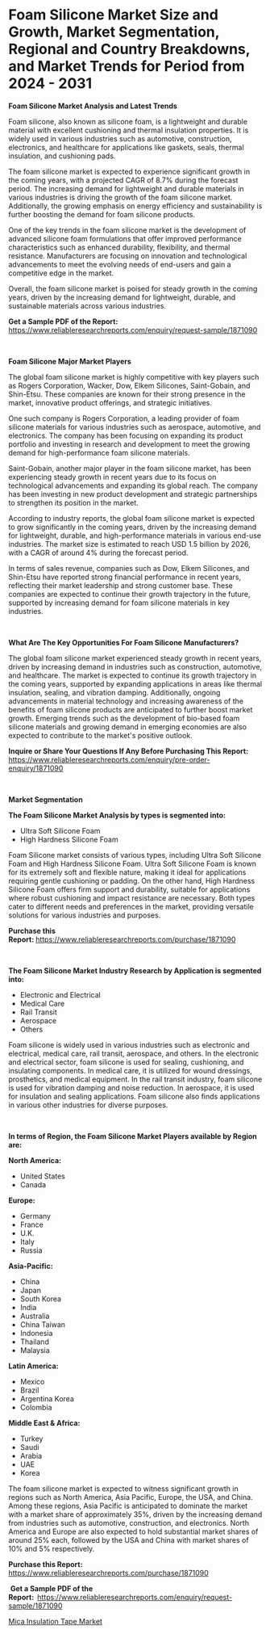 <p><h1>Foam Silicone Market Size and Growth, Market Segmentation, Regional and Country Breakdowns, and Market Trends for Period from 2024 -  2031</h1></p><p><strong>Foam Silicone Market Analysis and Latest Trends</strong></p>
<p><p>Foam silicone, also known as silicone foam, is a lightweight and durable material with excellent cushioning and thermal insulation properties. It is widely used in various industries such as automotive, construction, electronics, and healthcare for applications like gaskets, seals, thermal insulation, and cushioning pads.</p><p>The foam silicone market is expected to experience significant growth in the coming years, with a projected CAGR of 8.7% during the forecast period. The increasing demand for lightweight and durable materials in various industries is driving the growth of the foam silicone market. Additionally, the growing emphasis on energy efficiency and sustainability is further boosting the demand for foam silicone products.</p><p>One of the key trends in the foam silicone market is the development of advanced silicone foam formulations that offer improved performance characteristics such as enhanced durability, flexibility, and thermal resistance. Manufacturers are focusing on innovation and technological advancements to meet the evolving needs of end-users and gain a competitive edge in the market.</p><p>Overall, the foam silicone market is poised for steady growth in the coming years, driven by the increasing demand for lightweight, durable, and sustainable materials across various industries.</p></p>
<p><strong>Get a Sample PDF of the Report:&nbsp;</strong> <a href="https://www.reliableresearchreports.com/enquiry/request-sample/1871090">https://www.reliableresearchreports.com/enquiry/request-sample/1871090</a></p>
<p>&nbsp;</p>
<p><strong>Foam Silicone Major Market Players</strong></p>
<p><p>The global foam silicone market is highly competitive with key players such as Rogers Corporation, Wacker, Dow, Elkem Silicones, Saint-Gobain, and Shin-Etsu. These companies are known for their strong presence in the market, innovative product offerings, and strategic initiatives.</p><p>One such company is Rogers Corporation, a leading provider of foam silicone materials for various industries such as aerospace, automotive, and electronics. The company has been focusing on expanding its product portfolio and investing in research and development to meet the growing demand for high-performance foam silicone materials.</p><p>Saint-Gobain, another major player in the foam silicone market, has been experiencing steady growth in recent years due to its focus on technological advancements and expanding its global reach. The company has been investing in new product development and strategic partnerships to strengthen its position in the market.</p><p>According to industry reports, the global foam silicone market is expected to grow significantly in the coming years, driven by the increasing demand for lightweight, durable, and high-performance materials in various end-use industries. The market size is estimated to reach USD 1.5 billion by 2026, with a CAGR of around 4% during the forecast period.</p><p>In terms of sales revenue, companies such as Dow, Elkem Silicones, and Shin-Etsu have reported strong financial performance in recent years, reflecting their market leadership and strong customer base. These companies are expected to continue their growth trajectory in the future, supported by increasing demand for foam silicone materials in key industries.</p></p>
<p>&nbsp;</p>
<p><strong>What Are The Key Opportunities For Foam Silicone Manufacturers?</strong></p>
<p><p>The global foam silicone market experienced steady growth in recent years, driven by increasing demand in industries such as construction, automotive, and healthcare. The market is expected to continue its growth trajectory in the coming years, supported by expanding applications in areas like thermal insulation, sealing, and vibration damping. Additionally, ongoing advancements in material technology and increasing awareness of the benefits of foam silicone products are anticipated to further boost market growth. Emerging trends such as the development of bio-based foam silicone materials and growing demand in emerging economies are also expected to contribute to the market's positive outlook.</p></p>
<p><strong>Inquire or Share Your Questions If Any Before Purchasing This Report:</strong> <a href="https://www.reliableresearchreports.com/enquiry/pre-order-enquiry/1871090">https://www.reliableresearchreports.com/enquiry/pre-order-enquiry/1871090</a></p>
<p>&nbsp;</p>
<p><strong>Market Segmentation</strong></p>
<p><strong>The Foam Silicone Market Analysis by types is segmented into:</strong></p>
<p><ul><li>Ultra Soft Silicone Foam</li><li>High Hardness Silicone Foam</li></ul></p>
<p><p>Foam Silicone market consists of various types, including Ultra Soft Silicone Foam and High Hardness Silicone Foam. Ultra Soft Silicone Foam is known for its extremely soft and flexible nature, making it ideal for applications requiring gentle cushioning or padding. On the other hand, High Hardness Silicone Foam offers firm support and durability, suitable for applications where robust cushioning and impact resistance are necessary. Both types cater to different needs and preferences in the market, providing versatile solutions for various industries and purposes.</p></p>
<p><strong>Purchase this Report:&nbsp;</strong><a href="https://www.reliableresearchreports.com/purchase/1871090">https://www.reliableresearchreports.com/purchase/1871090</a></p>
<p>&nbsp;</p>
<p><strong>The Foam Silicone Market Industry Research by Application is segmented into:</strong></p>
<p><ul><li>Electronic and Electrical</li><li>Medical Care</li><li>Rail Transit</li><li>Aerospace</li><li>Others</li></ul></p>
<p><p>Foam silicone is widely used in various industries such as electronic and electrical, medical care, rail transit, aerospace, and others. In the electronic and electrical sector, foam silicone is used for sealing, cushioning, and insulating components. In medical care, it is utilized for wound dressings, prosthetics, and medical equipment. In the rail transit industry, foam silicone is used for vibration damping and noise reduction. In aerospace, it is used for insulation and sealing applications. Foam silicone also finds applications in various other industries for diverse purposes.</p></p>
<p>&nbsp;</p>
<p><strong>In terms of Region, the Foam Silicone Market Players available by Region are:</strong></p>
<p>
    <p> <strong> North America: </strong>
        <ul>
            <li>United States</li>
            <li>Canada</li>
        </ul>
        </p> 
    <p> <strong> Europe: </strong>
        <ul>
            <li>Germany</li>
            <li>France</li>
            <li>U.K.</li>
            <li>Italy</li>
            <li>Russia</li>
        </ul>
        </p> 
    <p> <strong> Asia-Pacific: </strong>
        <ul>
            <li>China</li>
            <li>Japan</li>
            <li>South Korea</li>
            <li>India</li>
            <li>Australia</li>
            <li>China Taiwan</li>
            <li>Indonesia</li>
            <li>Thailand</li>
            <li>Malaysia</li>
        </ul>
        </p> 
    <p> <strong> Latin America: </strong>
        <ul>
            <li>Mexico</li>
            <li>Brazil</li>
            <li>Argentina Korea</li>
            <li>Colombia</li>
        </ul>
        </p> 
    <p> <strong> Middle East & Africa: </strong>
        <ul>
            <li>Turkey</li>
            <li>Saudi</li>
            <li>Arabia</li>
            <li>UAE</li>
            <li>Korea</li>
        </ul>
    </p>
    </p>
<p><p>The foam silicone market is expected to witness significant growth in regions such as North America, Asia Pacific, Europe, the USA, and China. Among these regions, Asia Pacific is anticipated to dominate the market with a market share of approximately 35%, driven by the increasing demand from industries such as automotive, construction, and electronics. North America and Europe are also expected to hold substantial market shares of around 25% each, followed by the USA and China with market shares of 10% and 5% respectively.</p></p>
<p><strong>Purchase this Report: </strong><a href="https://www.reliableresearchreports.com/purchase/1871090">https://www.reliableresearchreports.com/purchase/1871090</a></p>
<p>&nbsp;<strong>Get a Sample PDF of the Report:&nbsp;&nbsp;</strong><a href="https://www.reliableresearchreports.com/enquiry/request-sample/1871090">https://www.reliableresearchreports.com/enquiry/request-sample/1871090</a></p>
<p><strong></strong></p>
<p><p><a href="https://github.com/JameTravis/Market-Research-Report-List-4/blob/main/mica-insulation-tape-market.md">Mica Insulation Tape Market</a></p></p>